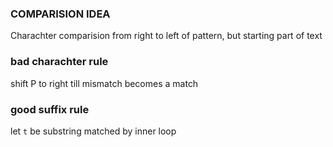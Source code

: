 
### COMPARISION IDEA

Charachter comparision from right to left of pattern, but starting part of text

### bad charachter rule

shift P to right till mismatch becomes a match

### good suffix rule

let `t` be substring matched by inner loop
